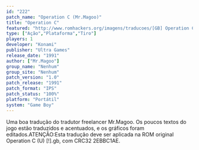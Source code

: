 ```yaml
---
id: "222"
patch_name: "Operation C (Mr.Magoo)"
title: "Operation C"
featured: "http://www.romhackers.org/imagens/traducoes/[GB] Operation C - Mr.Magoo - 1.png"
type: ["Ação","Plataforma","Tiro"]
players: 1
developer: "Konami"
publisher: "Ultra Games"
release_date: "1991"
author: ["Mr.Magoo"]
group_name: "Nenhum"
group_site: "Nenhum"
patch_version: "1.0"
patch_release: "1991"
patch_format: "IPS"
patch_status: "100%"
platform: "Portátil"
system: "Game Boy"
---
```


Uma boa tradução do tradutor freelancer Mr.Magoo. Os poucos textos do jogo estão traduzidos e acentuados, e os gráficos foram editados.ATENÇÃO:Esta tradução deve ser aplicada na ROM original Operation C (U) [!].gb, com CRC32 2EBBC1AE.